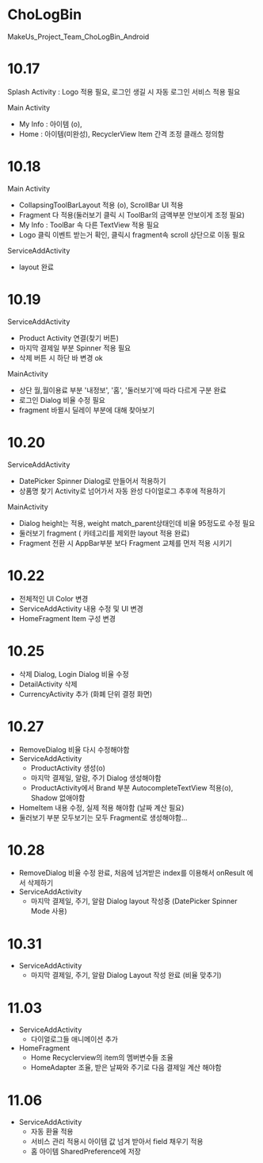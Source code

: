 ﻿# ChoLogBin
MakeUs_Project_Team_ChoLogBin_Android

# 10.17 
 Splash Activity : Logo 적용 필요, 로그인 생길 시 자동 로그인 서비스 적용 필요
 
 Main Activity 
   - My Info : 아이템 (o),
   - Home : 아이템(미완성), RecyclerView Item 간격 조정 클래스 정의함

# 10.18
 Main Activity
   - CollapsingToolBarLayout 적용 (o), ScrollBar UI 적용
   - Fragment 다 적용(둘러보기 클릭 시 ToolBar의 금액부분 안보이게 조정 필요)
   - My Info : ToolBar 속 다른 TextView 적용 필요
   - Logo 클릭 이벤트 받는거 확인, 클릭시 fragment속 scroll 상단으로 이동 필요

 ServiceAddActivity
   - layout 완료
   
# 10.19
 ServiceAddActivity
   - Product Activity 연결(찾기 버튼)
   - 마지막 결제일 부분 Spinner 적용 필요
   - 삭제 버튼 시 하단 바 변경 ok

 MainActivity
   - 상단 월,월이용료 부분 '내정보', '홈', '둘러보기'에 따라 다르게 구분 완료
   - 로그인 Dialog 비율 수정 필요
   - fragment 바뀔시 딜레이 부분에 대해 찾아보기

# 10.20
 ServiceAddActivity
  - DatePicker Spinner Dialog로 만들어서 적용하기
  - 상품명 찾기 Activity로 넘어가서 자동 완성 다이얼로그 추후에 적용하기
  
 MainActivity
   - Dialog height는 적용, weight match_parent상태인데 비율 95정도로 수정 필요
   - 둘러보기 fragment ( 카테고리를 제외한 layout 적용 완료)
   - Fragment 전환 시 AppBar부분 보다 Fragment 교체를 먼저 적용 시키기

# 10.22
 - 전체적인 UI Color 변경
 - ServiceAddActivity 내용 수정 및 UI 변경
 - HomeFragment Item 구성 변경

 # 10.25
 - 삭제 Dialog, Login Dialog 비율 수정
 - DetailActivity 삭제
 - CurrencyActivity 추가 (화폐 단위 결정 화면)

# 10.27
 - RemoveDialog 비율 다시 수정해야함
 - ServiceAddActivity 
	- ProductActivity 생성(o)
	- 마지막 결제일, 알람, 주기 Dialog 생성해야함 
	- ProductActivity에서 Brand 부분 AutocompleteTextView 적용(o), Shadow 없애야함
 - HomeItem 내용 수정, 실제 적용 해야함 (날짜 계산 필요)
 - 둘러보기 부분 모두보기는 모두 Fragment로 생성해야함...

# 10.28
 - RemoveDialog 비율 수정 완료, 처음에 넘겨받은 index를 이용해서 onResult 에서 삭제하기
 - ServiceAddActivity
	- 마지막 결제일, 주기, 알람 Dialog layout 작성중 (DatePicker Spinner Mode 사용)

# 10.31
 - ServiceAddActivity
	- 마지막 결제일, 주기, 알람 Dialog Layout 작성 완료 (비율 맞추기)

# 11.03
 - ServiceAddActivity
	- 다이얼로그들 애니메이션 추가
 - HomeFragment
	- Home Recyclerview의 item의 멤버변수들 조율
	- HomeAdapter 조율, 받은 날짜와 주기로 다음 결제일 계산 해야함

# 11.06
 - ServiceAddActivity
	- 자동 환율 적용
 	- 서비스 관리 적용시 아이템 값 넘겨 받아서 field 채우기 적용
	- 홈 아이템 SharedPreference에 저장

